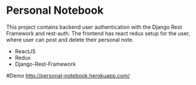 # Personal Notebook

<p> This project contains backend user authentication with the Django Rest Framework and rest-auth. The frontend has react redux setup for the user, where user can post and delete their personal note.</p>
<ul>
<li> ReactJS </li>
<li> Redux </li>
<li> Django-Rest-Framework </li>
 </ul>

#Demo
http://personal-notebook.herokuapp.com/
